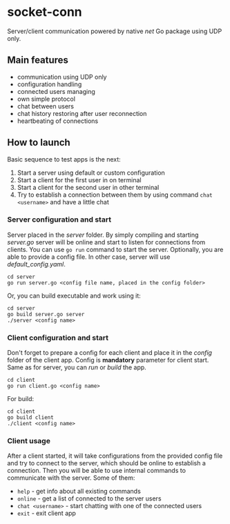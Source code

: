 # socket-conn
Server/client communication powered by native *net* Go package using UDP only.

## Main features
- communication using UDP only
- configuration handling
- connected users managing
- own simple protocol
- chat between users
- chat history restoring after user reconnection
- heartbeating of connections

## How to launch
Basic sequence to test apps is the next:
1. Start a server using default or custom configuration
2. Start a client for the first user in on terminal
3. Start a client for the second user in other terminal
4. Try to establish a connection between them by using command `chat <username>` and have a little chat
### Server configuration and start
Server placed in the *server* folder. By simply compiling and starting *server.go* server will be online and start to listen for connections from clients. 
You can use `go run` command to start the server. Optionally, you are able to provide a config file. In other case, server will use *default_config.yaml*.
```
cd server
go run server.go <config file name, placed in the config folder>
```
Or, you can build executable and work using it:
```
cd server
go build server.go server
./server <config name>
```

### Client configuration and start
Don't forget to prepare a config for each client and place it in the *config* folder of the client app. Config is **mandatory** parameter for client start. Same as for server, you can *run* or *build* the app.
```
cd client
go run client.go <config name>
```
For build:
```
cd client
go build client
./client <config name>
```
### Client usage
After a client started, it will take configurations from the provided config file and try to connect to the server, which should be online to establish a connection.
Then you will be able to use internal commands to communicate with the server. Some of them:

- `help` - get info about all existing commands
- `online` - get a list of connected to the server users
- `chat <username>` - start chatting with one of the connected users
- `exit` - exit client app
